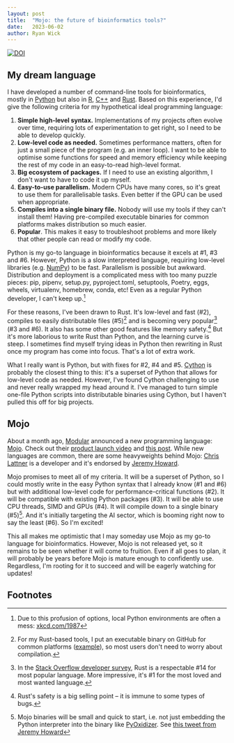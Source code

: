 ```yaml
---
layout: post
title:  "Mojo: the future of bioinformatics tools?"
date:   2023-06-02
author: Ryan Wick
---
```


[![DOI](https://zenodo.org/badge/DOI/10.5281/zenodo.7996752.svg)](https://doi.org/10.5281/zenodo.7996752)



## My dream language

I have developed a number of command-line tools for bioinformatics, mostly in [Python](https://www.python.org) but also in [R](https://www.r-project.org), [C++](https://isocpp.org) and [Rust](https://www.rust-lang.org). Based on this experience, I'd give the following criteria for my hypothetical ideal programming language:
1. __Simple high-level syntax.__ Implementations of my projects often evolve over time, requiring lots of experimentation to get right, so I need to be able to develop quickly.
2. __Low-level code as needed.__ Sometimes performance matters, often for just a small piece of the program (e.g. an inner loop). I want to be able to optimise some functions for speed and memory efficiency while keeping the rest of my code in an easy-to-read high-level format.
3. __Big ecosystem of packages.__ If I need to use an existing algorithm, I don't want to have to code it up myself.
4. __Easy-to-use parallelism.__ Modern CPUs have many cores, so it's great to use them for parallelisable tasks. Even better if the GPU can be used when appropriate.
5. __Compiles into a single binary file.__ Nobody will use my tools if they can't install them! Having pre-compiled executable binaries for common platforms makes distribution so much easier.
6. __Popular__. This makes it easy to troubleshoot problems and more likely that other people can read or modify my code.

Python is my go-to language in bioinformatics because it excels at #1, #3 and #6. However, Python is a slow interpreted language, requiring low-level libraries (e.g. [NumPy](https://numpy.org)) to be fast. Parallelism is possible but awkward. Distribution and deployment is a complicated mess with too many puzzle pieces: pip, pipenv, setup.py, pyproject.toml, setuptools, Poetry, eggs, wheels, virtualenv, homebrew, conda, etc! Even as a regular Python developer, I can't keep up.[^xkcd]

For these reasons, I've been drawn to Rust. It's low-level and fast (#2), compiles to easily distributable files (#5)[^binary] and is becoming very popular[^stackoverflow] (#3 and #6). It also has some other good features like memory safety.[^safety] But it's more laborious to write Rust than Python, and the learning curve is steep. I sometimes find myself trying ideas in Python then rewriting in Rust once my program has come into focus. That's a lot of extra work.

What I really want is Python, but with fixes for #2, #4 and #5. [Cython](https://cython.org) is probably the closest thing to this: it's a superset of Python that allows for low-level code as needed. However, I've found Cython challenging to use and never really wrapped my head around it. I've managed to turn simple one-file Python scripts into distributable binaries using Cython, but I haven't pulled this off for big projects.



## Mojo

About a month ago, [Modular](https://www.modular.com) announced a new programming language: [Mojo](https://www.modular.com/mojo). Check out their [product launch video](https://www.youtube.com/watch?v=-3Kf2ZZU-dg&t=1543s) and [this post](https://www.fast.ai/posts/2023-05-03-mojo-launch.html). While new languages are common, there are some heavyweights behind Mojo: [Chris Lattner](https://www.nondot.org/sabre) is a developer and it's endorsed by [Jeremy Howard](https://www.fast.ai/about.html#jeremy-howard).

Mojo promises to meet all of my criteria. It will be a superset of Python, so I could mostly write in the easy Python syntax that I already know (#1 and #6) but with additional low-level code for performance-critical functions (#2). It will be compatible with existing Python packages (#3). It will be able to use CPU threads, SIMD and GPUs (#4). It will compile down to a single binary (#5)[^mojobinary]. And it's initially targeting the AI sector, which is booming right now to say the least (#6). So I'm excited!

This all makes me optimistic that I may someday use Mojo as my go-to language for bioinformatics. However, Mojo is not released yet, so it remains to be seen whether it will come to fruition. Even if all goes to plan, it will probably be years before Mojo is mature enough to confidently use. Regardless, I'm rooting for it to succeed and will be eagerly watching for updates!



## Footnotes

[^batteries]: Python is often described as a [batteries included](https://peps.python.org/pep-0206) language.

[^xkcd]: Due to this profusion of options, local Python environments are often a mess: [xkcd.com/1987](https://xkcd.com/1987)

[^binary]: For my Rust-based tools, I put an executable binary on GitHub for common platforms ([example](https://github.com/rrwick/Core-SNP-filter/releases)), so most users don't need to worry about compilation.

[^stackoverflow]: In the [Stack Overflow developer survey](https://survey.stackoverflow.co/2022), Rust is a respectable #14 for most popular language. More impressive, it's #1 for the most loved and most wanted language.

[^safety]: Rust's safety is a big selling point – it is immune to some types of bugs.

[^mojobinary]: Mojo binaries will be small and quick to start, i.e. not just embedding the Python interpreter into the binary like [PyOxidizer](https://pyoxidizer.readthedocs.io). See [this tweet from Jeremy Howard](https://twitter.com/jeremyphoward/status/1653924500789166080)
